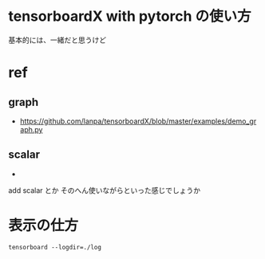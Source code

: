 # tensorboardX with pytorch の使い方
基本的には、一緒だと思うけど

# ref
## graph

- https://github.com/lanpa/tensorboardX/blob/master/examples/demo_graph.py

## scalar

- 

add scalar
とか
そのへん使いながらといった感じでしょうか

# 表示の仕方

```
tensorboard --logdir=./log
```